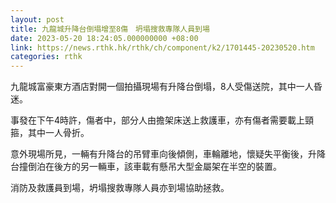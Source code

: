 ```yaml
---
layout: post
title: 九龍城升降台倒塌增至8傷　坍塌搜救專隊人員到場
date: 2023-05-20 18:24:05.000000000 +08:00
link: https://news.rthk.hk/rthk/ch/component/k2/1701445-20230520.htm
categories: rthk
---
```


九龍城富豪東方酒店對開一個拍攝現場有升降台倒塌，8人受傷送院，其中一人昏迷。

事發在下午4時許，傷者中，部分人由擔架床送上救護車，亦有傷者需要載上頸箍，其中一人骨折。

意外現場所見，一輛有升降台的吊臂車向後傾側，車輪離地，懷疑失平衡後，升降台撞倒泊在後方的另一輛車，該車載有懸吊大型金屬架在半空的裝置。 

消防及救護員到場，坍塌搜救專隊人員亦到場協助拯救。

